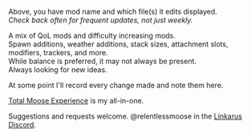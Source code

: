 Above, you have mod name and which file(s) it edits displayed.  
*Check back often for frequent updates, not just weekly.*

A mix of QoL mods and difficulty increasing mods.  
Spawn additions, weather additions, stack sizes, attachment slots, modifiers, trackers, and more.  
While balance is preferred, it may not always be present.  
Always looking for new ideas.

At some point I'll record every change made and note them here.

[Total Moose Experience](https://github.com/relentlessmoose/rm_Icarus_mods/blob/main/rm_Total_Moose_Experience_P.pak) is my all-in-one.

Suggestions and requests welcome.
@relentlessmoose in the [Linkarus Discord](https://discord.gg/linkarus-icarus-modding-936621749733302292).
